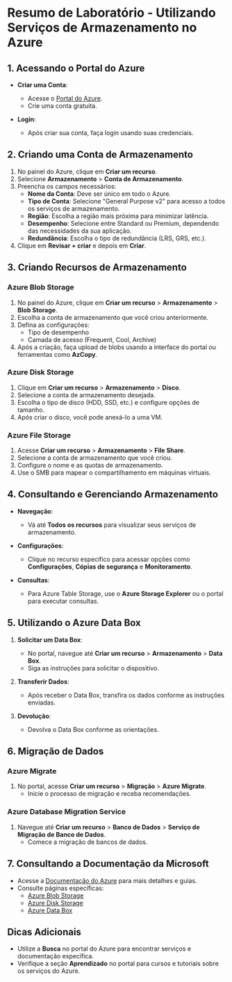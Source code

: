 # Resumo de Laboratório - Utilizando Serviços de Armazenamento no Azure

## 1. Acessando o Portal do Azure

- **Criar uma Conta**: 
  - Acesse o [Portal do Azure](https://azure.microsoft.com/).
  - Crie uma conta gratuita.

- **Login**: 
  - Após criar sua conta, faça login usando suas credenciais.

## 2. Criando uma Conta de Armazenamento

1. No painel do Azure, clique em **Criar um recurso**.
2. Selecione **Armazenamento** > **Conta de Armazenamento**.
3. Preencha os campos necessários:
   - **Nome da Conta**: Deve ser único em todo o Azure.
   - **Tipo de Conta**: Selecione "General Purpose v2" para acesso a todos os serviços de armazenamento.
   - **Região**: Escolha a região mais próxima para minimizar latência.
   - **Desempenho**: Selecione entre Standard ou Premium, dependendo das necessidades da sua aplicação.
   - **Redundância**: Escolha o tipo de redundância (LRS, GRS, etc.).
4. Clique em **Revisar + criar** e depois em **Criar**.

## 3. Criando Recursos de Armazenamento

### Azure Blob Storage
1. No painel do Azure, clique em **Criar um recurso** > **Armazenamento** > **Blob Storage**.
2. Escolha a conta de armazenamento que você criou anteriormente.
3. Defina as configurações:
   - Tipo de desempenho
   - Camada de acesso (Frequent, Cool, Archive)
4. Após a criação, faça upload de blobs usando a interface do portal ou ferramentas como **AzCopy**.

### Azure Disk Storage
1. Clique em **Criar um recurso** > **Armazenamento** > **Disco**.
2. Selecione a conta de armazenamento desejada.
3. Escolha o tipo de disco (HDD, SSD, etc.) e configure opções de tamanho.
4. Após criar o disco, você pode anexá-lo a uma VM.

### Azure File Storage
1. Acesse **Criar um recurso** > **Armazenamento** > **File Share**.
2. Selecione a conta de armazenamento que você criou.
3. Configure o nome e as quotas de armazenamento.
4. Use o SMB para mapear o compartilhamento em máquinas virtuais.

## 4. Consultando e Gerenciando Armazenamento

- **Navegação**: 
  - Vá até **Todos os recursos** para visualizar seus serviços de armazenamento.
  
- **Configurações**: 
  - Clique no recurso específico para acessar opções como **Configurações**, **Cópias de segurança** e **Monitoramento**.

- **Consultas**: 
  - Para Azure Table Storage, use o **Azure Storage Explorer** ou o portal para executar consultas.

## 5. Utilizando o Azure Data Box

1. **Solicitar um Data Box**: 
   - No portal, navegue até **Criar um recurso** > **Armazenamento** > **Data Box**.
   - Siga as instruções para solicitar o dispositivo.

2. **Transferir Dados**: 
   - Após receber o Data Box, transfira os dados conforme as instruções enviadas.

3. **Devolução**: 
   - Devolva o Data Box conforme as orientações.

## 6. Migração de Dados

### Azure Migrate
1. No portal, acesse **Criar um recurso** > **Migração** > **Azure Migrate**.
   - Inicie o processo de migração e receba recomendações.

### Azure Database Migration Service
1. Navegue até **Criar um recurso** > **Banco de Dados** > **Serviço de Migração de Banco de Dados**.
   - Comece a migração de bancos de dados.

## 7. Consultando a Documentação da Microsoft

- Acesse a [Documentação do Azure](https://learn.microsoft.com/pt-br/azure/) para mais detalhes e guias.
- Consulte páginas específicas:
  - [Azure Blob Storage](https://learn.microsoft.com/pt-br/azure/storage/blobs/)
  - [Azure Disk Storage](https://learn.microsoft.com/pt-br/azure/storage/disks/)
  - [Azure Data Box](https://learn.microsoft.com/pt-br/azure/databox/)

## Dicas Adicionais
- Utilize a **Busca** no portal do Azure para encontrar serviços e documentação específica.
- Verifique a seção **Aprendizado** no portal para cursos e tutoriais sobre os serviços do Azure.
